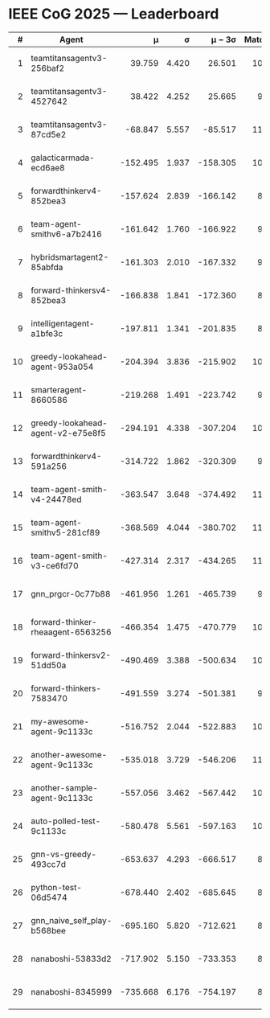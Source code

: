 # IEEE CoG 2025 — Leaderboard

| # | Agent | μ | σ | μ − 3σ | Matches | Updated |
|---:|---|---:|---:|---:|---:|---|
| 1 | teamtitansagentv3-256baf2 | 39.759 | 4.420 | 26.501 | 10760 | 2025-08-21 03:17 |
| 2 | teamtitansagentv3-4527642 | 38.422 | 4.252 | 25.665 | 9914 | 2025-08-21 03:17 |
| 3 | teamtitansagentv3-87cd5e2 | -68.847 | 5.557 | -85.517 | 11286 | 2025-08-21 03:17 |
| 4 | galacticarmada-ecd6ae8 | -152.495 | 1.937 | -158.305 | 10340 | 2025-08-21 03:17 |
| 5 | forwardthinkerv4-852bea3 | -157.624 | 2.839 | -166.142 | 8323 | 2025-08-21 03:17 |
| 6 | team-agent-smithv6-a7b2416 | -161.642 | 1.760 | -166.922 | 9960 | 2025-08-21 03:17 |
| 7 | hybridsmartagent2-85abfda | -161.303 | 2.010 | -167.332 | 9433 | 2025-08-21 03:17 |
| 8 | forward-thinkersv4-852bea3 | -166.838 | 1.841 | -172.360 | 8603 | 2025-08-21 03:17 |
| 9 | intelligentagent-a1bfe3c | -197.811 | 1.341 | -201.835 | 8734 | 2025-08-21 03:17 |
| 10 | greedy-lookahead-agent-953a054 | -204.394 | 3.836 | -215.902 | 10190 | 2025-08-21 03:17 |
| 11 | smarteragent-8660586 | -219.268 | 1.491 | -223.742 | 9271 | 2025-08-21 03:17 |
| 12 | greedy-lookahead-agent-v2-e75e8f5 | -294.191 | 4.338 | -307.204 | 10670 | 2025-08-21 03:17 |
| 13 | forwardthinkerv4-591a256 | -314.722 | 1.862 | -320.309 | 9004 | 2025-08-21 03:17 |
| 14 | team-agent-smith-v4-24478ed | -363.547 | 3.648 | -374.492 | 11222 | 2025-08-21 03:17 |
| 15 | team-agent-smithv5-281cf89 | -368.569 | 4.044 | -380.702 | 11000 | 2025-08-21 03:17 |
| 16 | team-agent-smith-v3-ce6fd70 | -427.314 | 2.317 | -434.265 | 11682 | 2025-08-21 03:17 |
| 17 | gnn_prgcr-0c77b88 | -461.956 | 1.261 | -465.739 | 9470 | 2025-08-21 03:17 |
| 18 | forward-thinker-rheaagent-6563256 | -466.354 | 1.475 | -470.779 | 10182 | 2025-08-21 03:17 |
| 19 | forward-thinkersv2-51dd50a | -490.469 | 3.388 | -500.634 | 10762 | 2025-08-21 03:17 |
| 20 | forward-thinkers-7583470 | -491.559 | 3.274 | -501.381 | 9840 | 2025-08-21 03:17 |
| 21 | my-awesome-agent-9c1133c | -516.752 | 2.044 | -522.883 | 10820 | 2025-08-21 03:17 |
| 22 | another-awesome-agent-9c1133c | -535.018 | 3.729 | -546.206 | 11160 | 2025-08-21 03:17 |
| 23 | another-sample-agent-9c1133c | -557.056 | 3.462 | -567.442 | 10400 | 2025-08-21 03:17 |
| 24 | auto-polled-test-9c1133c | -580.478 | 5.561 | -597.163 | 10000 | 2025-08-21 03:17 |
| 25 | gnn-vs-greedy-493cc7d | -653.637 | 4.293 | -666.517 | 8460 | 2025-08-21 03:17 |
| 26 | python-test-06d5474 | -678.440 | 2.402 | -685.645 | 8750 | 2025-08-21 03:17 |
| 27 | gnn_naive_self_play-b568bee | -695.160 | 5.820 | -712.621 | 8780 | 2025-08-21 03:17 |
| 28 | nanaboshi-53833d2 | -717.902 | 5.150 | -733.353 | 8250 | 2025-08-21 03:17 |
| 29 | nanaboshi-8345999 | -735.668 | 6.176 | -754.197 | 8830 | 2025-08-21 03:17 |
